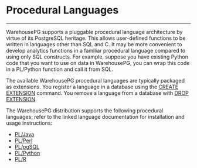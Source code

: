 # Procedural Languages
---

WarehousePG supports a pluggable procedural language architecture by virtue of its PostgreSQL heritage. This allows user-defined functions to be written in languages other than SQL and C. It may be more convenient to develop analytics functions in a familiar procedural language compared to using only SQL constructs. For example, suppose you have existing Python code that you want to use on data in WarehousePG, you can wrap this code in a PL/Python function and call it from SQL.

The available WarehousePG procedural languages are typically packaged as extensions. You register a language in a database using the [CREATE EXTENSION](../ref_guide/sql_commands/CREATE_EXTENSION.html) command. You remove a language from a database with [DROP EXTENSION](../ref_guide/sql_commands/DROP_EXTENSION.html).

The WarehousePG distribution supports the following procedural languages; refer to the linked language documentation for installation and usage instructions:

-   [PL/Java](pl_java.html)
-   [PL/Perl](pl_perl.html)
-   [PL/pgSQL](pl_sql.html)
-   [PL/Python](pl_python.html)
-   [PL/R](pl_r.html)

